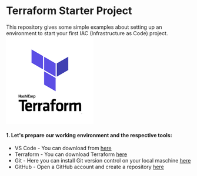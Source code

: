 # Terraform Starter Project

This repository gives some simple examples about setting up an environment to start your first IAC (Infrastructure as Code) project.
![TerraformLogo](https://github.com/lenny9700/Terraform_Starter/blob/master/images/terraform_Logo.png)

#### 1. Let's prepare our working environment and the respective tools:
- VS Code - You can download from [here](https://code.visualstudio.com/Download)
- Terraform - You can download Terraform [here](https://www.terraform.io/downloads.html)
- Git - Here you can install Git version control on your local maschine [here](https://git-scm.com/downloads)
- GitHub - Open a GitHub account and create a repository [here](https://github.com/)

